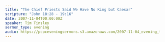 ```yaml
---
title: "The Chief Priests Said We Have No King but Caesar"
scripture: "John 18:28 - 19:16"
date: 2007-11-04T00:00:00Z
speaker: Tim Tinsley
sermon_type: evening
audio: https://pcpceveningsermons.s3.amazonaws.com/2007-11-04_evening_tinsley.mp3 
---
```



